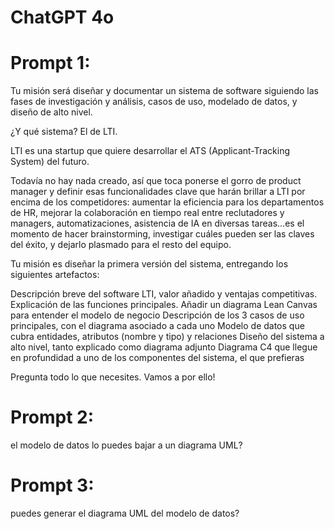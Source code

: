 # ChatGPT 4o

# Prompt 1:
Tu misión será diseñar y documentar un sistema de software siguiendo las fases de investigación y análisis, casos de uso, modelado de datos, y diseño de alto nivel. 

¿Y qué sistema? El de LTI.

LTI es una startup que quiere desarrollar el ATS (Applicant-Tracking System) del futuro.

Todavía no hay nada creado, así que toca ponerse el gorro de product manager y definir esas funcionalidades clave que harán brillar a LTI por encima de los competidores: aumentar la eficiencia para los departamentos de HR, mejorar la colaboración en tiempo real entre reclutadores y managers, automatizaciones, asistencia de IA en diversas tareas...es el momento de hacer brainstorming, investigar cuáles pueden ser las claves del éxito, y dejarlo plasmado para el resto del equipo.

Tu misión es diseñar la primera versión del sistema, entregando los siguientes artefactos:

Descripción breve del software LTI, valor añadido y ventajas competitivas. Explicación de las funciones principales. Añadir un diagrama Lean Canvas para entender el modelo de negocio
Descripción de los 3 casos de uso principales, con el diagrama asociado a cada uno
Modelo de datos que cubra entidades, atributos (nombre y tipo) y relaciones
Diseño del sistema a alto nivel, tanto explicado como diagrama adjunto
Diagrama C4 que llegue en profundidad a uno de los componentes del sistema, el que prefieras


Pregunta todo lo que necesites. Vamos a por ello!

# Prompt 2:
el modelo de datos lo puedes bajar a un diagrama UML?

# Prompt 3:
puedes generar el diagrama UML del modelo de datos?